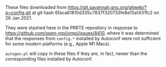 These files downloaded from
https://git.savannah.gnu.org/gitweb/?p=config.git at git hash
6faca61810d335c7837f320733fe8e15a1431fc2 on 26 Jan 2021.

They were stashed here in the PRRTE repository in response to
https://github.com/open-mpi/ompi/issues/8410, where it was determined
that the responses from `config.*` installed by Autoconf were not
sufficient for some modern platforms (e.g., Apple M1 Macs).

`autogen.pl` will copy in these files if they are, in fact, newer than
the corresponding files installed by Autoconf.
